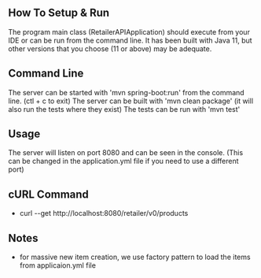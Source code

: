 ## How To Setup & Run
The program main class (RetailerAPIApplication) should execute from your IDE or can be run from the command line. It has been built with Java 11,  but other versions that you choose (11 or above) may be adequate.

## Command Line
The server can be started with 'mvn spring-boot:run' from the command line. (ctl + c to exit) The server can be built with 'mvn clean package' (it will also run the tests where they exist) The tests can be run with 'mvn test'

## Usage
The server will listen on port 8080 and can be seen in the console. (This can be changed in the application.yml file if you need to use a different port)

## cURL Command
* curl --get http://localhost:8080/retailer/v0/products

## Notes
* for massive new item creation, we use factory pattern to load the items from applicaion.yml file